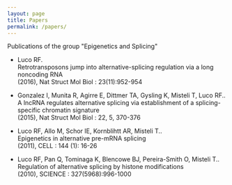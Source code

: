 ```yaml
---
layout: page
title: Papers
permalink: /papers/
---
```


Publications of the group "Epigenetics and Splicing"

* Luco RF.  
Retrotransposons jump into alternative-splicing regulation via a long noncoding RNA  
(2016), Nat Struct Mol Biol : 23(11):952-954

* Gonzalez I, Munita R, Agirre E, Dittmer TA, Gysling K, Misteli T, Luco RF..  
A lncRNA regulates alternative splicing via establishment of a splicing-specific chromatin signature  
(2015), Nat Struct Mol Biol : 22, 5, 370-376

* Luco RF, Allo M, Schor IE, Kornblihtt AR, Misteli T..  
Epigenetics in alternative pre-mRNA splicing  
(2011), CELL : 144 (1): 16-26

* Luco RF, Pan Q, Tominaga K, Blencowe BJ, Pereira-Smith O, Misteli T..  
Regulation of alternative splicing by histone modifications  
(2010), SCIENCE : 327(5968):996-1000
